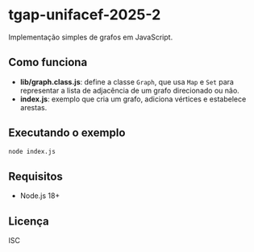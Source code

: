 # tgap-unifacef-2025-2

Implementação simples de grafos em JavaScript.

## Como funciona
- **lib/graph.class.js**: define a classe `Graph`, que usa `Map` e `Set` para representar a lista de adjacência de um grafo direcionado ou não.
- **index.js**: exemplo que cria um grafo, adiciona vértices e estabelece arestas.

## Executando o exemplo
```bash
node index.js
```

## Requisitos
- Node.js 18+

## Licença
ISC
